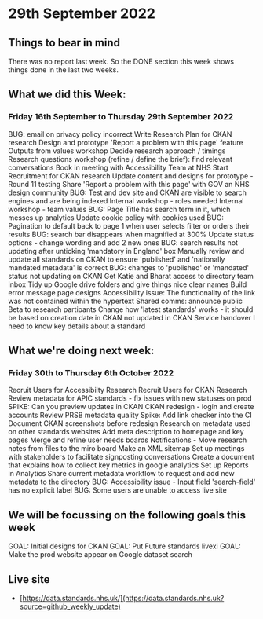 # 29th September 2022

## Things to bear in mind
There was no report last week. So the DONE section this week shows things done in the last two weeks.

## What we did this Week:
### Friday 16th September to Thursday 29th September 2022
BUG: email on privacy policy incorrect
Write Research Plan for CKAN research
Design and prototype 'Report a problem with this page' feature
Outputs from values workshop
Decide research approach / timings
Research questions workshop (refine / define the brief): find relevant conversations
Book in meeting with Accessibility Team at NHS
Start Recruitment for CKAN research
Update content and designs for prototype - Round 11 testing
Share 'Report a problem with this page' with GOV an NHS design community
BUG: Test and dev site and CKAN are visible to search engines and are being indexed
Internal workshop - roles needed
Internal workshop - team values
BUG: Page Title has search term in it, which messes up analytics
Update cookie policy with cookies used
BUG: Pagination to default back to page 1 when user selects filter or orders their results
BUG: search bar disappears when magnified at 300%
Update status options - change wording and add 2 new ones
BUG: search results not updating after unticking 'mandatory in England' box
Manually review and update all standards on CKAN to ensure 'published' and 'nationally mandated metadata' is correct
BUG: changes to 'published' or 'mandated' status not updating on CKAN
Get Katie and Bharat access to directory team inbox
Tidy up Google drive folders and give things nice clear names
Build error message page designs
Accessibility issue: The functionality of the link was not contained within the hypertext
Shared comms: announce public Beta to research partipants
Change how 'latest standards' works - it should be based on creation date in CKAN not updated in CKAN
Service handover
I need to know key details about a standard

## What we're doing next week:
### Friday 30th to Thursday 6th October 2022
Recruit Users for Accessibilty Research
Recruit Users for CKAN Research
Review metadata for APIC standards - fix issues with new statuses on prod
SPIKE: Can you preview updates in CKAN
CKAN redesign - login and create accounts
Review PRSB metadata quality
Spike: Add link checker into the CI
Document CKAN screenshots before redesign
Research on metadata used on other standards websites
Add meta description to homepage and key pages
Merge and refine user needs boards
Notifications - Move research notes from files to the miro board
Make an XML sitemap
Set up meetings with stakeholders to facilitate signposting conversations
Create a document that explains how to collect key metrics in google analytics
Set up Reports in Analytics
Share current metadata workflow to request and add new metadata to the directory
BUG: Accessibility issue - Input field 'search-field' has no explicit label
BUG: Some users are unable to access live site

## We will be focussing on the following goals this week
GOAL: Initial designs for CKAN 
GOAL: Put Future standards livexi
GOAL: Make the prod website appear on Google dataset search


## Live site  
* [https://data.standards.nhs.uk/](https://data.standards.nhs.uk?source=github_weekly_update)


